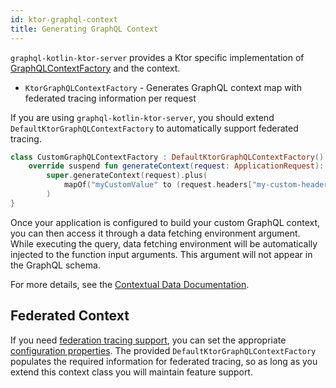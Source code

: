 ```yaml
---
id: ktor-graphql-context
title: Generating GraphQL Context
---
```


`graphql-kotlin-ktor-server` provides a Ktor specific implementation of [GraphQLContextFactory](../graphql-context-factory.md)
and the context.

* `KtorGraphQLContextFactory` - Generates GraphQL context map with federated tracing information per request

If you are using `graphql-kotlin-ktor-server`, you should extend `DefaultKtorGraphQLContextFactory` to automatically
support federated tracing.

```kotlin
class CustomGraphQLContextFactory : DefaultKtorGraphQLContextFactory() {
    override suspend fun generateContext(request: ApplicationRequest): GraphQLContext =
        super.generateContext(request).plus(
            mapOf("myCustomValue" to (request.headers["my-custom-header"] ?: "defaultContext"))
        )
}
```

Once your application is configured to build your custom GraphQL context, you can then access it through a data fetching
environment argument. While executing the query, data fetching environment will be automatically injected to the function input arguments.
This argument will not appear in the GraphQL schema.

For more details, see the [Contextual Data Documentation](../../schema-generator/execution/contextual-data.md).

## Federated Context

If you need [federation tracing support](../../schema-generator/federation/federation-tracing.md), you can set the appropriate [configuration properties](./ktor-configuration.md).
The provided `DefaultKtorGraphQLContextFactory` populates the required information for federated tracing, so as long as
you extend this context class you will maintain feature support.
